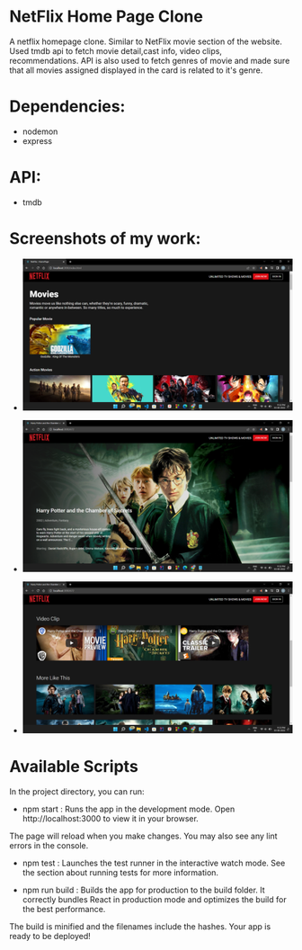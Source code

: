 # NetFlix Home Page Clone

A netflix homepage clone. Similar to NetFlix movie section of the website.
Used tmdb api to fetch movie detail,cast info, video clips, recommendations.
API is also used to fetch genres of movie and made sure that all movies assigned 
displayed in the card is related to it's genre.

# Dependencies:
- nodemon
- express

# API:
- tmdb

# Screenshots of my work:

- ![ScreenShot 1](https://github.com/sourabh0902/NetFlix-Clone/blob/master/public/img/Screenshot%20(16).png)

- ![ScreenShot 2](https://github.com/sourabh0902/NetFlix-Clone/blob/master/public/img/Screenshot%20(17).png)

- ![ScreenShot 3](https://github.com/sourabh0902/NetFlix-Clone/blob/master/public/img/Screenshot%20(18).png)

# Available Scripts

In the project directory, you can run:

- npm start :
Runs the app in the development mode.
Open http://localhost:3000 to view it in your browser.

The page will reload when you make changes.
You may also see any lint errors in the console.

- npm test :
Launches the test runner in the interactive watch mode.
See the section about running tests for more information.

- npm run build :
Builds the app for production to the build folder.
It correctly bundles React in production mode and optimizes the build for the best performance.

The build is minified and the filenames include the hashes.
Your app is ready to be deployed!
